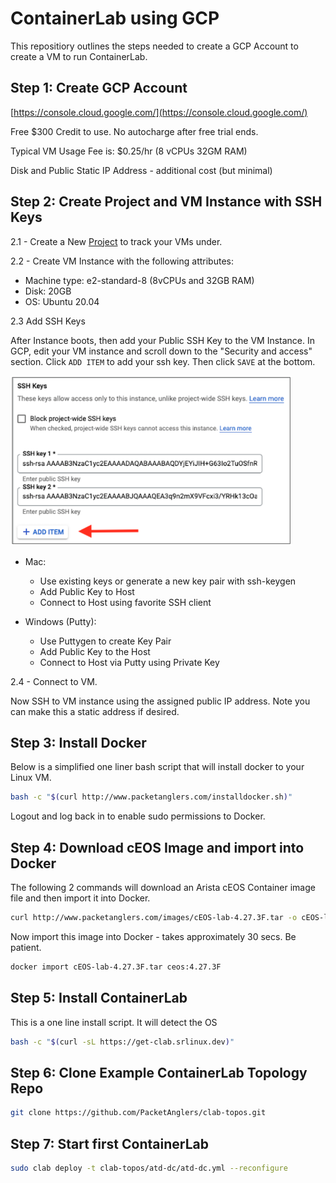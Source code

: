# ContainerLab using GCP

This repositiory outlines the steps needed to create a GCP Account to create a VM to run ContainerLab.
## Step 1: Create GCP Account

[https://console.cloud.google.com/](https://console.cloud.google.com/)

Free $300 Credit to use.  No autocharge after free trial ends.

Typical VM Usage Fee is:  $0.25/hr (8 vCPUs 32GM RAM)

Disk and Public Static IP Address - additional cost (but minimal)

## Step 2: Create Project and VM Instance with SSH Keys
2.1 - Create a New [Project](https://cloud.google.com/resource-manager/docs/creating-managing-projects) to track your VMs under.

2.2 - Create VM Instance with the following attributes:

- Machine type:	e2-standard-8 (8vCPUs and 32GB RAM)
- Disk: 20GB
- OS: Ubuntu 20.04


2.3 Add SSH Keys

After Instance boots, then add your Public SSH Key to the VM Instance.  In GCP, edit your VM instance and scroll down to the "Security and access" section.  Click `ADD ITEM` to add your ssh key.  Then click `SAVE` at the bottom.

<img src="images/ssh-keys-v2.png"  width="450">

- Mac:  
  - Use existing keys or generate a new key pair with ssh-keygen
  - Add Public Key to Host
  - Connect to Host using favorite SSH client

- Windows (Putty):
  - Use Puttygen to create Key Pair
  - Add Public Key to the Host
  - Connect to Host via Putty using Private Key

2.4 - Connect to VM.  

Now SSH to VM instance using the assigned public IP address.  Note you can make this a static address if desired.

## Step 3: Install Docker
Below is a simplified one liner bash script that will install docker to your Linux VM.

```bash
bash -c "$(curl http://www.packetanglers.com/installdocker.sh)"
```

Logout and log back in to enable sudo permissions to Docker.

## Step 4: Download cEOS Image and import into Docker 
The following 2 commands will download an Arista cEOS Container image file and then import it into Docker.

```bash
curl http://www.packetanglers.com/images/cEOS-lab-4.27.3F.tar -o cEOS-lab-4.27.3F.tar
```

Now import this image into Docker - takes approximately 30 secs.  Be patient.

```bash
docker import cEOS-lab-4.27.3F.tar ceos:4.27.3F
```
## Step 5: Install ContainerLab

This is a one line install script. It will detect the OS

```bash
bash -c "$(curl -sL https://get-clab.srlinux.dev)"
```

## Step 6: Clone Example ContainerLab Topology Repo

```bash
git clone https://github.com/PacketAnglers/clab-topos.git
```

## Step 7: Start first ContainerLab

```bash
sudo clab deploy -t clab-topos/atd-dc/atd-dc.yml --reconfigure
```
